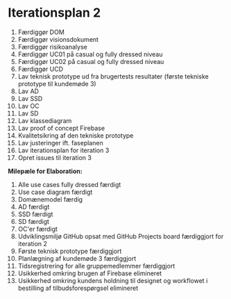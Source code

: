 Iterationsplan 2
================

1.  Færdiggør DOM
2.  Færdiggør visionsdokument
3.  Færdiggør risikoanalyse
4.  Færdiggør UC01 på casual og fully dressed niveau
5.  Færdiggør UC02 på casual og fully dressed niveau
6.  Færdiggør UCD
7.  Lav teknisk prototype ud fra brugertests resultater (første tekniske prototype til kundemøde 3)
8.  Lav AD
9.  Lav SSD
10. Lav OC
11. Lav SD
12. Lav klassediagram
13. Lav proof of concept Firebase
14. Kvalitetsikring af den tekniske prototype
15. Lav justeringer ift. faseplanen
16. Lav iterationsplan for iteration 3
17. Opret issues til iteration 3

**Milepæle for Elaboration:**

1.  Alle use cases fully dressed færdigt
2.  Use case diagram færdigt
3.  Domænemodel færdig
4.  AD færdigt
5.  SSD færdigt
6.  SD færdigt
7.  OC'er færdigt
8.  Udviklingsmiljø GitHub opsat med GitHub Projects board færdiggjort for iteration 2
9.  Første teknisk prototype færdiggjort
10. Planlægning af kundemøde 3 færdiggjort
11. Tidsregistrering for alle gruppemedlemmer færdiggjort
12. Usikkerhed omkring brugen af Firebase elimineret
13. Usikkerhed omkring kundens holdning til designet og workflowet i bestilling af tilbudsforespørgsel elimineret 
